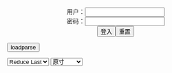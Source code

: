 <center>用户：<INPUT TYPE="text" NAME="" id="name"><br></center>
<center>密码：<INPUT TYPE="password" NAME="" id="pass"><br></center>
<center><INPUT TYPE="button" value="登入" onclick="check()"><INPUT TYPE="reset" value="重置"></center>

<div style="display: none" id="mdm" name="dmd">
  <button onclick="location.reload()">Cover 0</button>
</div>

<button style="display: none" name="dmd" onclick="toggleb()">toggle</button>
<button onclick="loadparse()">loadparse</button>

<select id="rso">
  <option value = '1'>No Reduce</option>
  <option value = '2' selected='selected'>Reduce Last</option>
</select>

<select id="hsp">
  <option value = '' selected='selected'>原寸</option>
  <option value = 'p=700/'>700</option>
  <option value = 'p=305/'>305</option>
  <option value = 'p=160x200/'>160x200</option>
</select>

<br>
<div style="display: none" id="mdc" name="dmd">
</div>

<pre style="display: none" id = "raw">
<!-- 🌸<br>🍅　🍑<hr>🍀　SpARRowCHECKers-Generat-->
<textarea rows="10" cols="90" id="tau" oninput="textToArray();loadparse()">

https://static3.porn-images-xxx.com/upload/20181031/598/612053/p=700/133.jpg
https://static4.porn-images-xxx.com/upload/20190803/689/704660/p=700/13.jpg
https://static2.hentai-cosplays.com/upload/20180421/79/80579/p=700/46.jpg
https://static2.hentai-cosplays.com/upload/20180526/81/81976/p=700/41.jpg
https://static2.hentai-cosplays.com/upload/20180626/85/86127/p=700/85.jpg
https://static2.hentai-cosplays.com/upload/20200324/160/163262/p=700/30.jpg
https://static2.hentai-cosplays.com/upload/20180807/85/86864/p=700/39.jpg
https://static2.hentai-cosplays.com/upload/20200324/160/163263/p=700/30.jpg
https://static4.porn-images-xxx.com/upload/20200309/783/801588/p=700/30.jpg

</textarea><br><!-- 🍀<br>🍑　🍅<hr>🌸 -->

<textarea rows="30" cols="100" id="tar" oninput="loadparse()">

きょう肉肉 童顔なのに、むっちりエロい太ももとデカ尻が卑猥♪中国エロコスプレイヤー 画像130枚 - エロコスプレ
https://ja.hentai-cosplays.com/image/although-it-is-meat-meat-faced-today-the-image-of-130-erotic-cosplayers-sexy-thighs-and-big-butt-is-indecent-erotic--china/

https://static3.porn-images-xxx.com/upload/20181031/598/612053/p=700/133.jpg

<font size="1" style="color:#DCDCDC">2022-07-26</font>

むちむちロリ顏コスプレイヤーの眼帯しまパンビキニwwww - エロコスプレ
https://ja.hentai-cosplays.com/image/whip-whip-loli-cosplayer-eye-patch-shima-pan-bikini-wwww/

https://static4.porn-images-xxx.com/upload/20190803/689/704660/p=700/13.jpg

<font size="1" style="color:#DCDCDC">2022-05-17</font>

<font size="2"><b>
[Nikumikyo] Dead or Alive - Honoka きょう肉肉vol.4 Honoka水着ver. - エロコスプレ</b></font><br>
https://ja.hentai-cosplays.com/image/nikumikyo-dead-or-alive-honoka-vol4-honokaver/

https://static2.hentai-cosplays.com/upload/20180421/79/80579/p=700/46.jpg

<font size="1" style="color:#DCDCDC"><b>2022/1/18 下午3:31:09</b></font><br>

<font size="2"><b>
[Nikumikyo] Nikumikyo Vol.5 (2018-04-22) きょう肉肉vol.5 ミコ(動画入り) - エロコスプレ</b></font><br>
https://ja.hentai-cosplays.com/image/nikumikyo-nikumikyo-vol5-2018-04-22-vol5-/

https://static2.hentai-cosplays.com/upload/20180526/81/81976/p=700/41.jpg

<font size="1" style="color:#DCDCDC"><b>2022/1/18 下午3:30:10</b></font><br>

<font size="2"><b>
Vol.1 学校泳衣 裸体围裙 比基尼 [85P] - エロコスプレ</b></font><br>
https://ja.hentai-cosplays.com/image/vol-1-school-clothes-nude---85p/

https://static2.hentai-cosplays.com/upload/20180626/85/86127/p=700/85.jpg

<font size="1" style="color:#DCDCDC"><b>2022/1/18 下午3:27:00</b></font><br>

<font size="2"><b>
【新蔻島シンコウシ マ】vol.03 001ホ クサー - エロコスプレ</b></font><br>
https://ja.hentai-cosplays.com/image/shin-yijima-shinkoshi-mavol03-001-ho-kussar/

https://static2.hentai-cosplays.com/upload/20200324/160/163262/p=700/30.jpg

<font size="1" style="color:#DCDCDC"><b>2022/1/17 下午4:56:51</b></font><br>

<font size="2"><b>
きょう肉肉(nikumikyo) - きょう肉肉vol.7 メイド服 レムcosplay (動画入り) きょう肉肉(nikumikyo) - きょう肉肉vol.7 メイド服 レムcosplay (動画入り) - エロコスプレ</b></font><br>
https://ja.hentai-cosplays.com/image/nikumikyo-vol7--cosplay--nikumikyo-vol7--cosplay-/

<font size="1" style="color:#DCDCDC"><b>2021/12/15 下午2:14:14</b></font><br>

<font size="2"><b>
日本肉肉女孩大尺度cosplay写真【新蔻島シンコウシ マ】vol.02 002白い包帯 - エロコスプレ</b></font><br>
https://ja.hentai-cosplays.com/image/japanese-meat-woman-large-scale-cosplay-photo-shin-yijima-shinkoshi-ma-vol02-002-white-bandage/

<font size="1" style="color:#DCDCDC"><b>2021/12/15 下午2:15:17</b></font><br>

<font size="2"><b>
新蔻島シンコウジマ vol.02 ちご下着 画像30枚 - エロコスプレ</b></font><br>
https://ja.hentai-cosplays.com/image/shinjojima-shinkoujima-vol02-chigo-underwear-30-images/

<font size="1" style="color:#DCDCDC"><b>2021/12/15 下午2:20:45</b></font><br>

</textarea>
</pre>

<script src="https://cdn.jsdelivr.net/npm/jquery@3.5.1/dist/jquery.min.js"></script>

<link rel="stylesheet" href="https://cdn.jsdelivr.net/gh/fancyapps/fancybox@3.5.7/dist/jquery.fancybox.min.css" />
<script src="https://cdn.jsdelivr.net/gh/fancyapps/fancybox@3.5.7/dist/jquery.fancybox.min.js"></script>

<script type="text/javascript">

var __urlRegex = /(\b(https?|ftp|file):\/\/[-A-Z0-9+&@#\/%?=~_|!:,.;]*[-A-Z0-9+&@#\/%=~_|])/ig;
var __imgRegex = /\.(?:jpe?g|gif|png)$/i;

textToArray();
loadparse();

function parseURL($string){

    var exp = __urlRegex;
    return $string.replace(exp,function(match){
            __imgRegex.lastIndex=0;
            if(__imgRegex.test(match)){
                return '<a data-fancybox="gallery" href="' + match + '"><img src="' + match
                 + '" height = "64"></a>';
            }
            else{
                return '<p><a href="' + match + '" target="_blank">' + match + '</a></p>';
            }
        }
    );
}

function textToArray(){
  var textArea = document.getElementById("tau");
  var arrayFromTextArea = textArea.value.split(String.fromCharCode(10));
  for ( var i = 0; i < arrayFromTextArea.length; i++ ) {
    generateM(arrayFromTextArea[i]);
  }
}

function generateM(url) {
  mdm.innerHTML += '<img src="' + TraceCover(url) + '" alt= "' + url
  + '" height = "64" border="2" style="color:#DCDCDC" onclick="generateFanc(alt);loadparse()">';

}

function TraceCover(url) {
  var SegmentArr = url.split('/');

  var Extens = SegmentArr.slice(-1).join().split('.').pop();
  var SegmentCount = SegmentArr.length - 2;

  var TopHalf = SegmentArr.slice(0,SegmentCount).join('/');

  return TopHalf + '/p=160x200/1.' + Extens + '\n';

}

function generateFanc(url) {
  var SegmentArr = url.split('/');
  var GeneratCount = SegmentArr.slice(-1).join().split('.').shift();
  var Extens = SegmentArr.slice(-1).join().split('.').pop();
  var SegmentCount = SegmentArr.length;
  var ReduceSegments = document.getElementById('rso').value;
  var HentaiSizeP = document.getElementById('hsp').value;
  var TopHalf = SegmentArr.slice(0,SegmentCount - ReduceSegments).join('/');
  tar.innerHTML = '';

  for (var j = 1; j <= GeneratCount; j++) {
    tar.innerHTML += TopHalf + '/' + HentaiSizeP + j + '.' + Extens + '\n';
  }
}

function loadparse() {
  mdc.innerHTML = parseURL(tar.value);
}

function check(){
  var name=document.getElementById("name").value;
  var pass=document.getElementById("pass").value;
  if(name==!/[^\s]/.test(new Date().getTime()) && pass==String.fromCharCode(window.atob("MTIx"))){
    var nd = document.getElementsByName("dmd");
    for (var i = 0; i <= nd.length; i++) {
      nd[i].style.display = "";
      }
      }else{
      }
}

function toggleb() {
  var x = document.getElementById("raw");
  if (x.style.display === "none") {
    x.style.display = "";
  } else {
    x.style.display = "none";
  }
}

</script>
